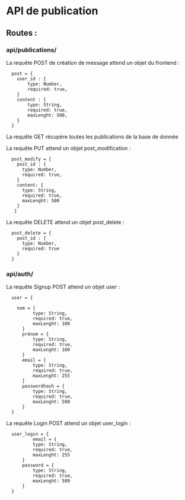 # API de publication

## Routes : 

### api/publications/

La requête POST de création de message attend un objet du frontend :

```
  post = {
    user_id : {
        type: Number,
        required: true,
    }
    content : {
        type: String,
        required: true,
        maxLenght: 500,
    }
  }
```
La requête GET récupère toutes les publications de la base de donnée

La requête PUT attend un objet post_modification :

```
  post_modify = {
    post_id : {
      type: Number,
      required: true,
    }
    content: {
      type: String,
      required: true,
      maxLenght: 500
    }
   }
```

La requête DELETE attend un objet post_delete :

```
  post_delete = {
    post_id : {
      type: Number,
      required: true
    }
  }
```
### api/auth/

La requête Signup POST attend un objet user :

```
  user = {
  
    nom = {
          type: String,
          required: true,
          maxLenght: 100
      }
      prénom = {
          type: String,
          required: true,
          maxLenght: 100
      }
      email = {
          type: String,
          required: true,
          maxLenght: 255
      }
      passwordhash = {
          type: String,
          required: true,
          maxLenght: 500
      }
  }
```

La requête Login POST attend un objet user_login :

```
  user_login = {
          email = {
          type: String,
          required: true,
          maxLenght: 255
      }
      password = {
          type: String,
          required: true,
          maxLenght: 500
      }
  }
```


